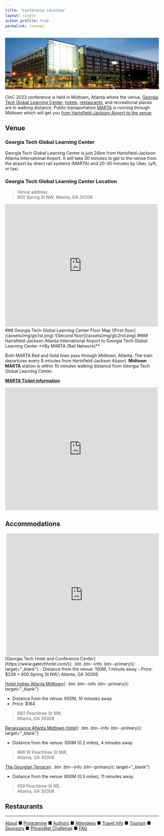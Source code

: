 ```yaml
---
title: "Conference Location"
layout: single
author_profile: true
permalink: /venue/
---
```

![Tech Square](/assets/img/venue.jpeg)<br/>

CinC 2023 conference is held in Midtown, Atlanta where the venue, [Georgia Tech Global Learning Center](#venue), [hotels](#hotel), [restaurants](#restaurants), and recreational places are in walking distance. Public transportation [MARTA](#airport) is running through Midtown which will get you [from Hartsfield-Jackson Airport to the venue](#airport). 
## Venue
### <a name="venue"></a>Georgia Tech Global Learning Center
Georgia Tech Global Learning Center is just 24km from Hartsfield-Jackson Atlanta International Airport. It will take 30 minutes to get to the venue from the airport by direct rail systems (MARTA) and 20-30 minutes by Uber, Lyft, or taxi.
### Georgia Tech Global Learning Center Location
>Venue address\
800 Spring St NW, Atlanta, GA 30308
<iframe src="https://www.google.com/maps/embed?pb=!1m14!1m8!1m3!1d13265.57908475856!2d-84.39060997567138!3d33.77630240000001!3m2!1i1024!2i768!4f13.1!3m3!1m2!1s0x0%3A0x33727ba143cafd68!2sGeorgia%20Tech%20Global%20Learning%20Center!5e0!3m2!1sen!2sus!4v1659547193971!5m2!1sen!2sus" width="500" height="400" style="border:0;" allowfullscreen="" loading="lazy" referrerpolicy="no-referrer-when-downgrade"></iframe>
### Georgia Tech Global Learning Center Floor Map
![First floor](/assets/img/glc1st.png)  ![Second floor](/assets/img/glc2nd.png)
#### <a name="airport"></a>Hartsfield-Jackson Atlanta International Airport to Georgia Tech Global Learning Center
**By MARTA (Rail Network)**

Both MARTA Red and Gold lines pass through Midtown, Atlanta. The train departures every 8 minutes from Hartsfield-Jackson Airport. **Midtown MARTA** station is within 10 minutes walking distance from Georgia Tech Global Learning Center.

**[MARTA Ticket information](https://www.itsmarta.com/fare-programs.aspx)**

<iframe src="https://www.google.com/maps/embed?pb=!1m28!1m12!1m3!1d106208.56066871993!2d-84.48805478391816!3d33.70849553658674!2m3!1f0!2f0!3f0!3m2!1i1024!2i768!4f13.1!4m13!3e3!4m5!1s0x88f4fd2fe1035901%3A0x4117a3ef1892b048!2sHartsfield-Jackson%20Atlanta%20International%20Airport%20(ATL)%2C%206000%20N%20Terminal%20Pkwy%2C%20Atlanta%2C%20GA%2030320!3m2!1d33.6407282!2d-84.4277001!4m5!1s0x88f50466c03ef281%3A0x33727ba143cafd68!2sGeorgia%20Tech%20Global%20Learning%20Center%2C%20800%20Spring%20St%20NW%2C%20Atlanta%2C%20GA%2030308!3m2!1d33.7763024!2d-84.3892796!5e0!3m2!1sen!2sus!4v1659546991088!5m2!1sen!2sus" width="500" height="400" style="border:0;" allowfullscreen="" loading="lazy" referrerpolicy="no-referrer-when-downgrade"></iframe>

## <a name="hotel"></a>Accommodations 
<iframe src="https://www.google.com/maps/embed?pb=!1m52!1m12!1m3!1d6632.873046963193!2d-84.39002462385793!3d33.775223903481674!2m3!1f0!2f0!3f0!3m2!1i1024!2i768!4f13.1!4m37!3e2!4m5!1s0x88f50466c03ef281%3A0x33727ba143cafd68!2sGeorgia%20Tech%20Global%20Learning%20Center%2C%20800%20Spring%20St%20NW%2C%20Atlanta%2C%20GA%2030308!3m2!1d33.7763024!2d-84.3892796!4m5!1s0x88f504668dbafc53%3A0xac760b611b8971d2!2sGeorgia%20Tech%20Hotel%20and%20Conference%20Center%2C%20Spring%20Street%20Northwest%2C%20Atlanta%2C%20GA!3m2!1d33.776402!2d-84.38926!4m5!1s0x88f50467b166851b%3A0x7fb5a73bcbc0b2a0!2sRenaissance%20Atlanta%20Midtown%20Hotel%2C%20West%20Peachtree%20Street%20Northwest%2C%20Atlanta%2C%20GA!3m2!1d33.7784607!2d-84.38774529999999!4m5!1s0x88f5046f6ebd30f7%3A0xdd06b7e35311a20!2sHotel%20Indigo%20Atlanta%20Midtown%2C%20an%20IHG%20Hotel%2C%20Peachtree%20Street%20Northeast%2C%20Atlanta%2C%20GA!3m2!1d33.773191!2d-84.38457199999999!4m5!1s0x88f5046f7354fc6b%3A0xe0f03b17aaeba724!2sThe%20Georgian%20Terrace%2C%20Peachtree%20Street%20Northeast%2C%20Atlanta%2C%20GA!3m2!1d33.772656!2d-84.3843538!4m5!1s0x88f50466c03ef281%3A0x33727ba143cafd68!2sGeorgia%20Tech%20Global%20Learning%20Center%2C%20Spring%20Street%20Northwest%2C%20Atlanta%2C%20GA!3m2!1d33.7763024!2d-84.3892796!5e0!3m2!1sen!2sus!4v1661530515384!5m2!1sen!2sus" align="right" width="500" height="400" style="border:0;" allowfullscreen="" loading="lazy" referrerpolicy="no-referrer-when-downgrade"></iframe>
[Georgia Tech Hotel and Conference Center](https://www.gatechhotel.com/){: .btn .btn--info .btn--primary}{: target="_blank"}
- Distance from the venue: 100M, 1 minute away
- Price: $239
> 800 Spring St NW,\
Atlanta, GA 30308

[Hotel Indigo Atlanta Midtown](https://www.ihg.com/hotelindigo/hotels/us/en/atlanta/atlfx/hoteldetail?cm_mmc=GoogleMaps-_-IN-_-US-_-ATLFX){: .btn .btn--info .btn--primary}{: target="_blank"}
- Distance from the venue: 650M, 10 minutes away
- Price: $164
> 683 Peachtree St NW,\
Atlanta, GA 30308


[Renaissance Atlanta Midtown Hotel](https://www.marriott.com/en-us/hotels/atlbd-renaissance-atlanta-midtown-hotel/overview/){: .btn .btn--info .btn--primary}{: target="_blank"}
- Distance from the venue: 350M (0.2 miles), 4 minutes away
> 866 W Peachtree St NW,\
Atlanta, GA 30308


[The Georgian Terrace](https://www.thegeorgianterrace.com/){: .btn .btn--info .btn--primary}{: target="_blank"}
- Distance from the venue: 800M (0.5 miles), 11 minutes away
> 659 Peachtree St NE,\
Atlanta, GA 30308


## <a name="restaurants"></a>Restaurants 
	
---

[About](../about/) &#9632; [Programme](../programme/) &#9632; [Authors](../authors) &#9632; [Attendees](../attendees/) &#9632; [Travel Info](../travel) &#9632; [Tourism](../tourism/) &#9632; [Sponsors](../sponsors/) &#9632; [PhysioNet Challenge](../challenge/) &#9632; [FAQ](../faq/)
